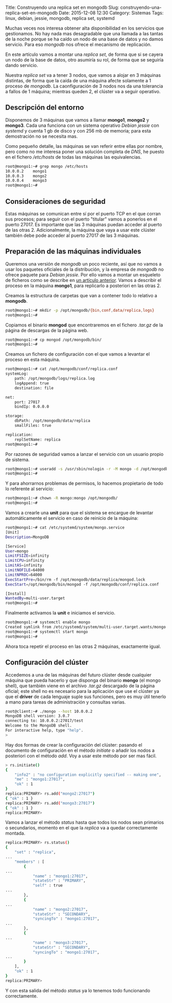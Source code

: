 Title: Construyendo una replica set en mongodb
Slug: construyendo-una-replica-set-en-mongodb
Date: 2015-12-08 12:30
Category: Sistemas
Tags: linux, debian, jessie, mongodb, replica set, systemd



Muchas veces nos interesa obtener alta disponibilidad en los servicios que gestionamos. No hay nada mas desagradable que una llamada a las tantas de la noche porque se ha caído un nodo de una base de datos y no damos servicio. Para eso *mongodb* nos ofrece el mecanismo de replicación.

En este artículo vamos a montar una *replica set*, de forma que si se cayera un nodo de la base de datos, otro asumiría su rol, de forma que se seguiría dando servicio.

Nuestra *replica set* va a tener 3 nodos, que vamos a alojar en 3 máquinas distintas, de forma que la caída de una máquina afecte solamente a 1 proceso de *mongodb*. La caonfiguración de 3 nodos nos da una tolerancia a fallos de 1 máquina; mientras queden 2, el clúster va a seguir operativo.

## Descripción del entorno

Disponemos de 3 máquinas que vamos a llamar **mongo1**, **mongo2** y **mongo3**. Cada una funciona con un sistema operativo *Debian jessie* con *systemd* y cuenta 1 gb de disco y con 256 mb de memoria; para esta demostración no se necesita mas.

Como pequeño detalle, las máquinas se van referir entre ellas por nombre, pero como no me interesa poner una solución completa de *DNS*, he puesto en el fichero */etc/hosts* de todas las máquinas las equivalencias.

```bash
root@mongo1:~# grep mongo /etc/hosts
10.0.0.2	mongo1
10.0.0.3	mongo2
10.0.0.4	mongo3
root@mongo1:~# 
```

## Consideraciones de seguridad

Estas máquinas se comunican entre sí por el puerto TCP en el que corran sus procesos; para seguir con el puerto "titular" vamos a ponerlos en el puerto 27017. Es importante que las 3 máquinas puedan acceder al puerto de las otras 2. Adicionalmente, la máquina que vaya a usar este clúster también debe pode acceder al puerto 27017 de las 3 máquinas.

## Preparación de las máquinas individuales

Queremos una versión de *mongodb* un poco reciente, así que no vamos a usar los paquetes oficiales de la distribución, y la empresa de *mongodb* no ofrece paquete para *Debian jessie*. Por ello vamos a montar un esqueleto de ficheros como se describe en [un artículo anterior](http://www.linuxsysadmin.tk/2015/11/escribiendo-units-en-systemd.html). Vamos a describir el proceso en la máquina **mongo1**, para replicarlo a posteriori en las otras 2.

Creamos la estructura de carpetas que van a contener todo lo relativo a **mongodb**.

```bash
root@mongo1:~# mkdir -p /opt/mongodb/{bin,conf,data/replica,logs}
root@mongo1:~# 
```

Copiamos el binario **mongod** que encontraremos en el fichero *.tar.gz* de la página de descargas de la página web.

```bash
root@mongo1:~# cp mongod /opt/mongodb/bin/
root@mongo1:~# 
```

Creamos un fichero de configuración con el que vamos a levantar el proceso en esta máquina.

```bash
root@mongo1:~# cat /opt/mongodb/conf/replica.conf
systemLog:
    path: /opt/mongodb/logs/replica.log
    logAppend: true
    destination: file

net:
    port: 27017
    bindIp: 0.0.0.0

storage:
    dbPath: /opt/mongodb/data/replica
    smallFiles: true

replication:
    replSetName: replica
root@mongo1:~# 
```

Por razones de seguridad vamos a lanzar el servicio con un usuario propio de sistema.

```bash
root@mongo1:~# useradd -s /usr/sbin/nologin -r -M mongo -d /opt/mongodb/
root@mongo1:~# 
```

Y para ahorrarnos problemas de permisos, lo hacemos propietario de todo lo referente al servicio:

```bash
root@mongo1:~# chown -R mongo:mongo /opt/mongodb/
root@mongo1:~# 
```

Vamos a crearle una **unit** para que el sistema se encargue de levantar automáticamente el servicio en caso de reinicio de la máquina:

```bash
root@mongo1:~# cat /etc/systemd/system/mongo.service
[Unit]
Description=MongoDB

[Service]
User=mongo
LimitFSIZE=infinity
LimitCPU=infinity
LimitAS=infinity
LimitNOFILE=64000
LimitNPROC=64000
ExecStartPre=/bin/rm -f /opt/mongodb/data/replica/mongod.lock
ExecStart=/opt/mongodb/bin/mongod -f /opt/mongodb/conf/replica.conf

[Install]
WantedBy=multi-user.target
root@mongo1:~# 
```

Finalmente activamos la **unit** e iniciamos el servicio.

```bash
root@mongo1:~# systemctl enable mongo
Created symlink from /etc/systemd/system/multi-user.target.wants/mongo.service to /etc/systemd/system/mongo.service.
root@mongo1:~# systemctl start mongo
root@mongo1:~# 
```

Ahora toca repetir el proceso en las otras 2 máquinas, exactamente igual.

## Configuración del clúster

Accedemos a una de las máquinas del futuro clúster desde cualquier máquina que pueda hacerlo y que disponga del binario **mongo** (el mongo shell), que también viene en el archivo *.tar.gz* descargado de la página oficial; este shell no es necesario para la aplicación que use el clúster ya que el **driver** de cada lenguaje suple sus funciones, pero es muy útil tenerlo a mano para tareas de administración y consultas varias.

```bash
root@client:~# ./mongo --host 10.0.0.2
MongoDB shell version: 3.0.7
connecting to: 10.0.0.2:27017/test
Welcome to the MongoDB shell.
For interactive help, type "help".
> 
```

Hay dos formas de crear la configuración del clúster: pasando el documento de configuración en el método *initiate* o añadir los nodos a posteriori con el método *add*. Voy a usar este método por ser mas fácil.

```bash
> rs.initiate()
{
	"info2" : "no configuration explicitly specified -- making one",
	"me" : "mongo1:27017",
	"ok" : 1
}
replica:PRIMARY> rs.add("mongo2:27017")
{ "ok" : 1 }
replica:PRIMARY> rs.add("mongo3:27017")
{ "ok" : 1 }
replica:PRIMARY> 
```

Vamos a lanzar el método *status* hasta que todos los nodos sean primarios o secundarios, momento en el que la *replica* va a quedar correctamente montada.

```bash
replica:PRIMARY> rs.status()
{
	"set" : "replica",
...
	"members" : [
		{
...
			"name" : "mongo1:27017",
			"stateStr" : "PRIMARY",
			"self" : true
...
		},
		{
...
			"name" : "mongo2:27017",
			"stateStr" : "SECONDARY",
			"syncingTo" : "mongo1:27017",
...
		},
		{
...
			"name" : "mongo3:27017",
			"stateStr" : "SECONDARY",
			"syncingTo" : "mongo1:27017",
...
		}
	],
	"ok" : 1
}
replica:PRIMARY> 
```

Y con esta salida del método *status* ya lo tenemos todo funcionando correctamente.
